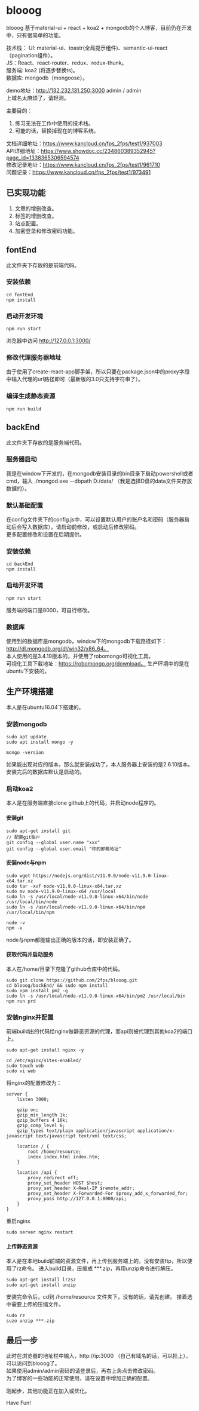 # blooog
blooog
基于material-ui + react + koa2 + mongodb的个人博客，目前仍在开发中，只有很简单的功能。

技术栈：
UI: material-ui、toastr(全局提示组件)、semantic-ui-react（pagination组件）。  
JS：React、react-router、redux、redux-thunk。  
服务端: koa2 (将逐步替换ts)。  
数据库: mongodb（mongoose）。  

demo地址：http://132.232.131.250:3000    admin / admin  
上域名太麻烦了，请轻测。  

主要目的：  
1. 练习无法在工作中使用的技术栈。  
2. 可能的话，替换掉现在的博客系统。

文档详细地址：https://www.kancloud.cn/fps_2fps/test1/937003  
API详细地址：https://www.showdoc.cc/234860389352945?page_id=1338365306594574  
修改记录地址：https://www.kancloud.cn/fps_2fps/test1/961710  
问题记录：https://www.kancloud.cn/fps_2fps/test1/973491  

## 已实现功能
1. 文章的增删改查。
2. 标签的增删改查。
3. 站点配置。
4. 加密登录和修改密码功能。

## fontEnd
此文件夹下存放的是前端代码。

### 安装依赖
```
cd fontEnd
npm install
```
### 启动开发环境
```
npm run start
```
浏览器中访问 http://127.0.0.1:3000/

### 修改代理服务器地址
由于使用了create-react-app脚手架，所以只要在package.json中的proxy字段中输入代理的url路径即可（最新版的3.0只支持字符串了）。

### 编译生成静态资源
```
npm run build
```

## backEnd
此文件夹下存放的是服务端代码。

### 服务器启动
我是在window下开发的，在mongodb安装目录的bin目录下启动powershell或者cmd，输入 ./mongod.exe --dbpath D:/data/ （我是选择D盘的data文件夹存放数据的）。

### 默认基础配置
在config文件夹下的config.js中，可以设置默认用户的账户名和密码（服务器启动后会写入数据库），请启动前修改，或启动后修改密码。  
更多配置修改和设置在后期提供。

### 安装依赖
```
cd backEnd
npm install
```
### 启动开发环境
```
npm run start
```
服务端的端口是8000，可自行修改。

### 数据库
使用到的数据库是mongodb，window下的mongodb下载路径如下：http://dl.mongodb.org/dl/win32/x86_64。  
本人使用的是3.4.19版本的，并使用了robomongo可视化工具。  
可视化工具下载地址：https://robomongo.org/download。 
生产环境中的是在ubuntu下安装的。   

## 生产环境搭建
本人是在ubuntu16.04下搭建的。

### 安装mongodb
```
sudo apt update
sudo apt install mongo -y

mongo -version
```
如果能出现对应的版本，那么就安装成功了，本人服务器上安装的是2.6.10版本。
安装完后的数据库默认是启动的。

### 启动koa2
本人是在服务端直接clone github上的代码，并启动node程序的。

#### 安装git
```
sudo apt-get install git
// 配置git账户
git config --global user.name "xxx"
git config --global user.email "你的邮箱地址"
```

#### 安装node与npm
```
sudo wget https://nodejs.org/dist/v11.9.0/node-v11.9.0-linux-x64.tar.xz
sudo tar -xvf node-v11.9.0-linux-x64.tar.xz
sudo mv node-v11.9.0-linux-x64 /usr/local
sudo ln -s /usr/local/node-v11.9.0-linux-x64/bin/node /usr/local/bin/node
sudo ln -s /usr/local/node-v11.9.0-linux-x64/bin/npm /usr/local/bin/npm

node -v
npm -v
```

node与npm都能输出正确的版本的话，即安装正确了。

#### 获取代码并启动服务
本人在/home/目录下克隆了github仓库中的代码。
```
sudo git clone https://github.com/2fps/blooog.git
cd blooog/backEnd/ && sudo npm install
sudo npm install pm2 -g
sudo ln -s /usr/local/node-v11.9.0-linux-x64/bin/pm2 /usr/local/bin
npm run prd
```

### 安装nginx并配置
前端build出的代码给nginx做静态资源的代理，而api则被代理到其他koa2的端口上。
```
sudo apt-get install nginx -y

cd /etc/nginx/sites-enabled/
sudo touch web
sudo vi web
```
将nginx的配置修改为：
```
server {
	listen 3000;
	
	gzip on;
	gzip_min_length 1k;
	gzip_buffers 4 16k;
	gzip_comp_level 6;
	gzip_types text/plain application/javascript application/x-javascript text/javascript text/xml text/css;

	location / {
		root /home/resource;
		index index.html index.htm;
	}

	location /api {
		proxy_redirect off;
		proxy_set_header HOST $host;
		proxy_set_header X-Real-IP $remote_addr;
		proxy_set_header X-Forwarded-For $proxy_add_x_forwarded_for;
		proxy_pass http://127.0.0.1:8000/api;
	}
}
```

重启nginx
```
sudo server nginx restart
```

#### 上传静态资源
本人是在本地build前端的资源文件，再上传到服务端上的。没有安装ftp，所以使用了rz命令。
进入build目录，压缩成 ***.zip，再用unzip命令进行解压。
```
sudo apt-get install lrzsz
sudo apt-get install unzip
```
安装完命令后，cd到 /home/resource 文件夹下，没有的话，请先创建。
接着选中需要上传的压缩文件。
```
sudo rz
suzo unzip ***.zip
```

## 最后一步
此时在浏览器的地址栏中输入，http://ip:3000 （自己有域名的话，可以挂上），可以访问到blooog了。  
如果使用admin/admin密码的请登录后，再右上角点击修改密码。  
为了博客的一些功能的正常使用，请在设置中增加正确的配置。  

刚起步，其他功能正在加入或优化。

Have Fun!